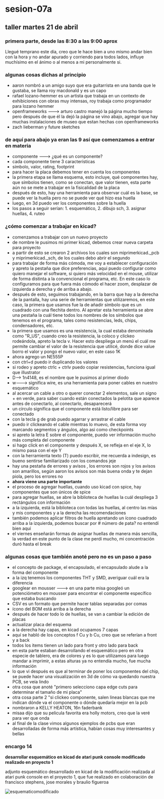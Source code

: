 # sesion-07a

## taller martes 21 de abril

### primera parte, desde las 8:30 a las 9:00 aprox

Llegué temprano este día, creo que le hace bien a uno mismo andar bien con la hora y no andar apurado y corriendo para todos lados, influye muchísimo en el ánimo o al menos a mi personalmente si.

### algunas cosas dichas al principio

- aaron nombró a un amigo suyo que era guitarrista en una banda que le gustaba, se llama roy macdonald y es un capo
- rafael lozano-hemmer es un artista que trabaja en un contexto de exhibiciones con obras muy intensas, roy trabaja como programador para lozano hemmer
- openframeworks ---> arturo castro manejó la página mucho tiempo pero después de que él la dejó la página se vino abajo, agregar que hay muchas instalaciones de museo que estan hechas con openframeworks
- zach lieberman y future sketches

### de aquí para abajo ya eran las 9 así que comenzamos a entrar en materia

- componente ---> ¿qué es un componente?
- cada componente tiene 3 características
- símbolo, valor, rating, footprint
- para hacer la placa debemos tener en cuenta los componentes
- la primera etapa se llama esquema, esto incluye, qué componentes hay, que símbolos tienen, como se conectan, que valor tienen, esta parte aún no se mete a trabajar en la fisicalidad de la placa
- después de esto, hay una herramienta para observar cuál es la base, se puede ver la huella pero no se puede ver qué hizo esa huella
- luego, en 3d puedo ver los componentes sobre la huella
- los pasos a seguir serían: 1. esquemático, 2. dibujo sch, 3. asignar huellas, 4. ruteo

### ¿cómo comenzar a trabajar en kicad?

- comenzamos a trabajar con un nuevo proyecto
- de nombre le pusimos mi primer kicad, debemos crear nueva carpeta para proyecto
- a partir de esto se crearon 2 archivos los cuales son miprimerkicad._pcb y miprimerkicad._sch, de los cuales debo abrir el segundo
- para trabajar de forma más cómoda, me voy a establecer configuración y apreto la pestaña que dice preferencias, aqui puedo configurar como quiero manejar el software, si quiero más velocidad en el mouse, utilizar de forma distinta a la convencional el programa, etc. En este caso lo configuramos para que fuera más cómodo el hacer zoom, desplazar de izquierda a derecha y de arriba a abajo.
- después de esto, seguimos trabajando, en la barra que hay a la derecha de la pantalla, hay una serie de herramientas que utilizaremos, en este caso, la primera que usamos fue la de añadir símbolo que es un cuadrado con una flechita dentro. Al apretar esta herramienta se abre una pestaña la cuál tiene todos los nombres de los símbolos que tenemos en el programa, tales como resistencias, leds, chips, condensadores, etc.
- la primera que usamos es una resistencia, la cual estaba denominada como "R_US", cuando creo la resistencia, la coloco y clickeo rodeándola, apreto la tecla v. Hacer esto despliega un menú el cuál me permite cambiar el valor de la resistencia que utilicé, donde dice value borro el valor y pongo el nuevo valor, en este caso 1K
- ahora agrego un NE555P
- con ctrl+d puedo ir duplicando los valores
- si rodeo y apreto ctrlc + ctrlv puedo copiar resistencias, funciona igual que illustrator
- D--> 1n4148, es el nombre que le pusimos al primer diodo
- w---> significa wire, es una herramienta para poner cables en nuestro esquemático
- al acercar un cable a otro o querer conectar 2 elementos, sale un signo + en verde, para saber cuando están conectados la pelotita que aparece antes de conectarlo, al conectarlo, desaparecerá
- un círculo significa que el componente está listo/libre para ser conectado
- con la tecla g de grab puedo agarrar y arrastrar el cable
- puedo ir clickeando el cable mientras lo muevo, de esta forma voy marcando segmentos y ángulos, algo asi como checkpoints
- si apreto la letra E sobre el componente, puedo ver información mucho más completa del componente
- si hago click en el componente y después X, se refleja en el eje X, lo mismo pasa con el eje Y
- con la herramienta texto (T) puedo escribir, me recuerda a indesign, es bueno sentirse familiarizado con los comandos jeje
- hay una pestaña de errores y avisos , los errores son rojos y los avisos son amarillos, según aaron los avisos son más buena onda y te dejan piola, pero los errores no
- **ahora viene una parte importante**
- el proceso de agregar huellas, cuando uso kicad con spice, hay componentes que son únicos de spice
- para agregar huellas, se abre la biblioteca de huellas la cuál despliega 3 rectángulos con información
- a la izquierda, está la biblioteca con todas las huellas, al centro las mías y mis componentes y a la derecha las recomendaciones
- también podemos aplicar filtros de huella apretando un ícono cuadrado arriba a la izquierda, podemos buscar por # número de pata? no entendí bien aquí
- el viernes enseñarán formas de asignar huellas de manera más sencilla, la verdad en este punto de la clase me perdí mucho, mi concentración duró hasta el break

### algunas cosas que también anoté pero no es un paso a paso

- el concepto de package, el encapsulado, el encapsulado alude a la forma del componente
- a la izq tenemos los componentes THT y SMD, averiguar cuál era la diferencia
- googlear en mousser ---> en una parte misa googleó un potenciómetro en mousser para encontrar el componente específico que estaba buscando
- CSV es un formato que permite hacer tablas separadas por comas
- ícono del BOM está arriba a la derecha
- después de hacer todo lo de huellas, se van a cambiar la edición de placas
- actualizar placa del esquema
- a la derecha hay capas, en kicad ocupamos 7 capas
- aquí se habló de los conceptos f Cu y b Cu, creo que se referían a front y a back
- todos los items tienen un lado para front y otro lado para back
- en esta parte estaban desarrollando el esquemático pero en otra especie de tablero, era de colores y es lo que utilizamos para luego mandar a imprimir, a estas alturas ya no entendía mucho, fue mucha información
- lo que vi después es que al terminar de poner los componentes del chip, se puede hacer una visualización en 3d de cómo va quedando nuestra PCB, se veía lindo
- otra cosa que anoté "primero selecciono capa edge cuts para determinar el tamaño de mi placa"
- otra cosa parte 2 "si clickeo componente, salen lineas blancas que me indican dónde va el componente o dónde quedaría mejor en la pcb
- nombraron a KELLY HEATON, 16n faderbank
- misaa dijo que su pelicula favorita era holly motors, creo que la veré para ver que onda
- al final de la clase vimos algunos ejemplos de pcbs que eran desarrolladas de forma más artística, habían cosas muy interesantes y bellas

### encargo 14

**desarrollar esquemático en kicad de atari punk console modificado realizado en proyecto 1**

adjunto esquemático desarrollado en kicad de la modificación realizada al atari punk console en el proyecto 1, que fue realizado en colaboración de francisco stephens, jose morales y braulio figueroa

![esquematicomodificado](https://github.com/user-attachments/assets/dd02dd16-74ef-4803-86c8-20e7aa23e26b)



